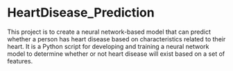 # HeartDisease_Prediction
This project is to create a neural network-based model that can predict whether a person has heart disease based on characteristics related to their heart. It is a Python script for developing and training a neural network model to determine whether or not heart disease will exist based on a set of features. 
